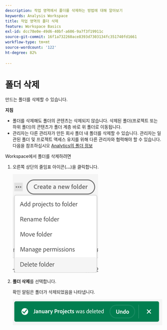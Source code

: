 ```yaml
---
description: 작업 영역에서 폴더를 삭제하는 방법에 대해 알아보기
keywords: Analysis Workspace
title: 작업 영역의 폴더 삭제
feature: Workspace Basics
exl-id: dcc78e0e-49d6-40bf-a606-9a7f3f19911c
source-git-commit: 16f1a732260ace8393d7303134fc351740fd1661
workflow-type: tm+mt
source-wordcount: '122'
ht-degree: 82%

---
```



# 폴더 삭제

만드는 폴더를 삭제할 수 있습니다.

**지침**

* 폴더를 삭제해도 폴더의 콘텐츠는 삭제되지 않습니다. 삭제된 폴더(프로젝트 또는 하위 폴더)의 콘텐츠가 폴더 계층 바로 위 폴더로 이동됩니다.
* 관리자는 다른 관리자가 만든 회사 폴더 내 폴더를 삭제할 수 있습니다. 관리자는 일관된 폴더 및 프로젝트 액세스 유지를 위해 다른 관리자와 협력해야 할 수 있습니다. 다음을 참조하십시오 [Analytics의 폴더 정보](/help/analysis-workspace/build-workspace-project/workspace-folders/about-folders.md)

Workspace에서 폴더를 삭제하려면

1. 오른쪽 상단의 줄임표 아이콘(**...**)을 클릭합니다.

   ![줄임표 아이콘 드롭다운 옵션](/help/analysis-workspace/build-workspace-project/assets/select-delete-folder.png)

2. **폴더 삭제**&#x200B;를 선택합니다.

   확인 알림은 폴더가 삭제되었음을 나타냅니다.

   ![폴더 삭제 확인 알림입니다.](/help/analysis-workspace/build-workspace-project/assets/deleted-folder.png)

